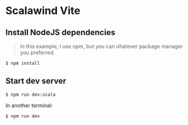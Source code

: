 # Scalawind Vite

## Install NodeJS dependencies

> In this example, I use npm, but you can ưhatever package manager you preferred.

```
$ npm install
```

## Start dev server

```
$ npm run dev:scala
```

In another terminal:

```
$ npm run dev
```
